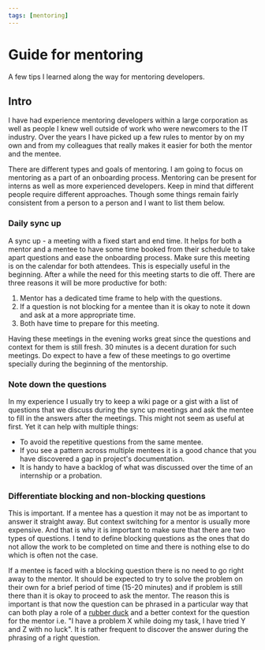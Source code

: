 ```yaml
---
tags: [mentoring]
---
```


# Guide for mentoring

A few tips I learned along the way for mentoring developers.

## Intro

I have had experience mentoring developers within a large corporation as well as people I knew well outside of work who were newcomers to the IT industry. Over the years I have picked up a few rules to mentor by on my own and from my colleagues that really makes it easier for both the mentor and the mentee.

There are different types and goals of mentoring. I am going to focus on mentoring as a part of an onboarding process. Mentoring can be present for interns as well as more experienced developers. Keep in mind that different people require different approaches. Though some things remain fairly consistent from a person to a person and I want to list them below.

### Daily sync up

A sync up - a meeting with a fixed start and end time. It helps for both a mentor and a mentee to have some time booked from their schedule to take apart questions and ease the onboarding process. Make sure this meeting is on the calendar for both attendees. This is especially useful in the beginning. After a while the need for this meeting starts to die off. There are three reasons it will be more productive for both:

1. Mentor has a dedicated time frame to help with the questions.
2. If a question is not blocking for a mentee than it is okay to note it down and ask at a more appropriate time.
3. Both have time to prepare for this meeting.

Having these meetings in the evening works great since the questions and context for them is still fresh. 30 minutes is a decent duration for such meetings. Do expect to have a few of these meetings to go overtime specially during the beginning of the mentorship.

### Note down the questions

In my experience I usually try to keep a wiki page or a gist with a list of questions that we discuss during the sync up meetings and ask the mentee to fill in the answers after the meetings. This might not seem as useful at first. Yet it can help with multiple things:

- To avoid the repetitive questions from the same mentee.
- If you see a pattern across multiple mentees it is a good chance that you have discovered a gap in project's documentation.
- It is handy to have a backlog of what was discussed over the time of an internship or a probation.

### Differentiate blocking and non-blocking questions

This is important. If a mentee has a question it may not be as important to answer it straight away. But context switching for a mentor is usually more expensive. And that is why it is important to make sure that there are two types of questions. I tend to define blocking questions as the ones that do not allow the work to be completed on time and there is nothing else to do which is often not the case.

If a mentee is faced with a blocking question there is no need to go right away to the mentor. It should be expected to try to solve the problem on their own for a brief period of time (15-20 minutes) and if problem is still there than it is okay to proceed to ask the mentor. The reason this is important is that now the question can be phrased in a particular way that can both play a role of a [rubber duck](https://en.wikipedia.org/wiki/Rubber_duck_debugging) and a better context for the question for the mentor i.e. "I have a problem X while doing my task, I have tried Y and Z with no luck". It is rather frequent to discover the answer during the phrasing of a right question.
